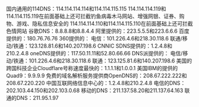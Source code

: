 国内通用的114DNS：114.114.114.114和114.114.115.115
114.114.114.119和114.114.115.119在前面基础上还可拦截钓鱼病毒木马网站、增强网银、证券、购物、游戏、隐私信息安全的
114.114.114.110和114.114.115.110在前面基础上还可拦截色情网站
谷歌DNS：8.8.8.8和8.8.4.4
阿里提供的：223.5.5.5和223.6.6.6
百度提供的：180.76.76.76
360提供的：
电信：101.226.4.6和218.30.118.6
联通/移动/铁通：123.128.81.6和140.207.198.6
CNNIC SDNS提供的：1.2.4.8和210.2.4.8
oneDNS提供的：117.50.11.11和52.80.66.66
DNS派提供的：
电信/移动/铁通：101.226.4.6和218.30.118.6
联通：123.125.81.6和140.207.198.6
美国的跨国科技企业Cloudflare号称速度最快的：1.1.1.1和1.0.0.1
美国IBM的提供的Quad9：9.9.9.9
免费的域名解析服务提供商OpenDNS的：208.67.222.222和208.67.220.220
中国互联网络信息中心的：1.2.4.8和210.2.4.8
电信的DNS：202.103.44.150和202.103.0.68
移动的DNS：211.137.58.20和211.137.64.163
联通的DNS：211.95.1.97
